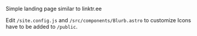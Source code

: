 Simple landing page similar to linktr.ee

Edit `/site.config.js` and `/src/components/Blurb.astro` to customize
Icons have to be added to `/public`.
